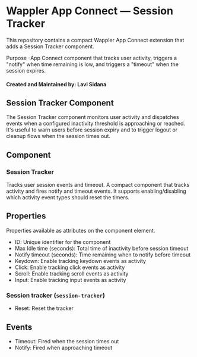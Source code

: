 # Wappler App Connect — Session Tracker

This repository contains a compact Wappler App Connect extension that adds a Session Tracker component.

Purpose
-App Connect component that tracks user activity, triggers a "notify" when time remaining is low, and triggers a "timeout" when the session expires.

#### Created and Maintained by: Lavi Sidana

## Session Tracker Component
The Session Tracker component monitors user activity and dispatches events when a configured inactivity threshold is approaching or reached. It's useful to warn users before session expiry and to trigger logout or cleanup flows when the session times out.

## Component

### Session Tracker
Tracks user session events and timeout. A compact component that tracks activity and fires notify and timeout events. It supports enabling/disabling which activity event types should reset the timers.

## Properties
Properties available as attributes on the component element.

- ID: Unique identifier for the component
- Max Idle time (seconds): Total time of inactivity before session timeout
- Notify timeout (seconds): Time remaining when to notify before timeout
- Keydown: Enable tracking keydown events as activity
- Click: Enable tracking click events as activity
- Scroll: Enable tracking scroll events as activity
- Input: Enable tracking input events as activity

### Session tracker (`session-tracker`)
- Reset: Reset the tracker

## Events

- Timeout: Fired when the session times out
- Notify: Fired when approaching timeout

